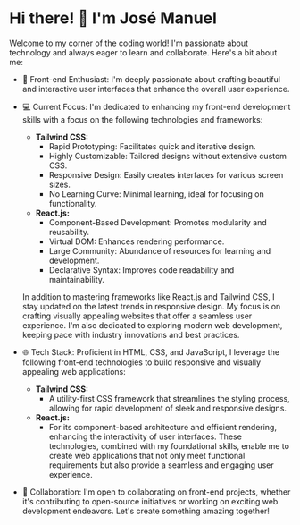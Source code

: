# Hi there! 👋 I'm José Manuel
Welcome to my corner of the coding world! I'm passionate about technology and always eager to learn and collaborate. Here's a bit about me:

- 🚀 Front-end Enthusiast: I'm deeply passionate about crafting beautiful and interactive user interfaces that enhance the overall user experience.

- 💻 Current Focus: I'm dedicated to enhancing my front-end development skills with a focus on the following technologies and frameworks:
  - **Tailwind CSS:** 
    - Rapid Prototyping: Facilitates quick and iterative design.
    - Highly Customizable: Tailored designs without extensive custom CSS.
    - Responsive Design: Easily creates interfaces for various screen sizes.
    - No Learning Curve: Minimal learning, ideal for focusing on functionality.
  - **React.js:**
    - Component-Based Development: Promotes modularity and reusability.
    - Virtual DOM: Enhances rendering performance.
    - Large Community: Abundance of resources for learning and development.
    - Declarative Syntax: Improves code readability and maintainability.

  In addition to mastering frameworks like React.js and Tailwind CSS, I stay updated on the latest trends in responsive design. My focus is on crafting visually appealing websites that offer a seamless user experience. I'm also dedicated to exploring modern web development, keeping pace with industry innovations and best practices.

- 🌐 Tech Stack: Proficient in HTML, CSS, and JavaScript, I leverage the following front-end technologies to build responsive and visually appealing web applications:
  - **Tailwind CSS:**
    - A utility-first CSS framework that streamlines the styling process, allowing for rapid development of sleek and responsive designs.
  - **React.js:**
    - For its component-based architecture and efficient rendering, enhancing the interactivity of user interfaces.
  These technologies, combined with my foundational skills, enable me to create web applications that not only meet functional requirements but also provide a seamless and engaging user experience.

- 🤝 Collaboration: I'm open to collaborating on front-end projects, whether it's contributing to open-source initiatives or working on exciting web development endeavors. Let's create something amazing together!

